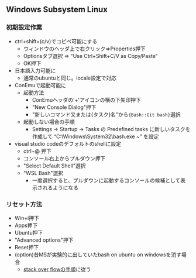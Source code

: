## Windows Subsystem Linux

### 初期設定作業

* ctrl+shift+(c/v)でコピペ可能にする
    * ウィンドウのヘッダ上で右クリック=>Properties押下
    * Optionsタブ選択 => "Use Ctrl+Shift+C/V as Copy/Paste"
    * OK押下
* 日本語入力可能に
    * 通常のubuntuと同じ。locale設定で対応
* ConEmuで起動可能に
    * 起動方法
        * ConEmuヘッダの'+'アイコンの横の下矢印押下
        * "New Console Dialog"押下
        * "新しいコマンド又または{タスク}名"から`{Bash::Git bash}`選択
    * 起動しない場合の手順
        * Settings -> Startup -> Tasks の Predefined tasks に新しいタスクを作成して “C:\Windows\System32\bash.exe ~” を設定
* visual studio codeのデフォルトのshellに設定
    * ctrl+@ 押下
    * コンソール右上からプルダウン押下
    * "Select Default Shell"選択
    * "WSL Bash"選択
        * 一度選択すると、プルダウンに起動するコンソールの候補として表示されるようになる

### リセット方法

* Win+i押下
* Apps押下
* Ubuntu押下
* "Advanced options"押下
* Reset押下
* (option)昔MSが実験的に出していたbash on ubuntu on windowsを消す場合
    * [stack over flowの手順](https://superuser.com/questions/1261110/is-it-possible-to-uninstall-bash-on-ubuntu-on-windows-since-the-latest-updates#answer-1389786)に従う
